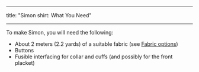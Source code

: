 ***

title: "Simon shirt: What You Need"

***

To make Simon, you will need the following:

- About 2 meters (2.2 yards) of a suitable fabric (see [Fabric options](/docs/patterns/simon/fabric/))
- Buttons
- Fusible interfacing for collar and cuffs (and possibly for the front placket)
